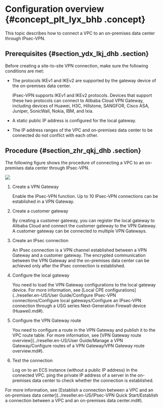 # Configuration overview {#concept_plt_lyx_bhb .concept}

This topic describes how to connect a VPC to an on-premises data center through IPsec-VPN.

## Prerequisites {#section_ydx_lkj_dhb .section}

Before creating a site-to-site VPN connection, make sure the following conditions are met:

-   The protocols IKEv1 and IKEv2 are supported by the gateway device of the on-premises data center.

    IPsec-VPN supports IKEv1 and IKEv2 protocols. Devices that support these two protocols can connect to Alibaba Cloud VPN Gateway, including devices of Huawei, H3C, Hillstone, SANGFOR, Cisco ASA, Juniper, SonicWall, Nokia, IBM, and Ixia.

-   A static public IP address is configured for the local gateway.
-   The IP address ranges of the VPC and on-premises data center to be connected do not conflict with each other.

## Procedure {#section_zhr_qkj_dhb .section}

The following figure shows the procedure of connecting a VPC to an on-premises data center through IPsec-VPN.

![](http://static-aliyun-doc.oss-cn-hangzhou.aliyuncs.com/assets/img/13350/156151995540525_en-US.png)

1.  Create a VPN Gateway

    Enable the IPsec-VPN function. Up to 10 IPsec-VPN connections can be established in a VPN Gateway.

2.  Create a customer gateway

    By creating a customer gateway, you can register the local gateway to Alibaba Cloud and connect the customer gateway to the VPN Gateway. A customer gateway can be connected to multiple VPN Gateways.

3.  Create an IPsec connection

    An IPsec connection is a VPN channel established between a VPN Gateway and a customer gateway. The encrypted communication between the VPN Gateway and the on-premises data center can be achieved only after the IPsec connection is established.

4.  Configure the local gateway

    You need to load the VPN Gateway configurations to the local gateway device. For more information, see [Local CPE configurations](../reseller.en-US/User Guide/Configure IPsec-VPN connections/Configure local gateways/Configure an IPsec-VPN connection through a USG series Next-Generation Firewall device (Huawei).md#).

5.  Configure the VPN Gateway route

    You need to configure a route in the VPN Gateway and publish it to the VPC route table. For more information, see [VPN Gateway route overview](../reseller.en-US/User Guide/Manage a VPN Gateway/Configure routes of a VPN Gateway/VPN Gateway route overview.md#).

6.  Test the connection

    Log on to an ECS instance \(without a public IP address\) in the connected VPC. ping the private IP address of a server in the on-premises data center to check whether the connection is established.


For more information, see [Establish a connection between a VPC and an on-premises data center](../reseller.en-US/IPsec-VPN Quick Start/Establish a connection between a VPC and an on-premises data center.md#).

